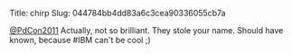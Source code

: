 Title: chirp
Slug: 044784bb4dd83a6c3cea90336055cb7a

<a href="http://twitter.com/PdCon2011">@PdCon2011</a> Actually, not so brilliant. They stole your name. Should have known, because #IBM can't be cool ;)
